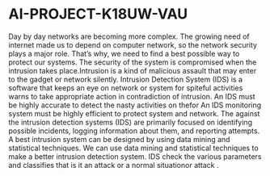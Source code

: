 # AI-PROJECT-K18UW-VAU

Day by day networks are becoming more complex. The growing need of internet made us to depend on computer network, so the network security plays a major role. That’s why, we need to find a best possible way to protect our systems. The security of the system is compromised when the intrusion takes place.Intrusion is a kind of malicious assault that may enter to the gadget or network silently. Intrusion Detection System (IDS) is a software that keeps an eye on  network or system for spiteful activities warns to take appropriate action in contradiction of intrusion. An IDS must be highly accurate to detect the nasty activities on thefor  An IDS monitoring system must be highly efficient to protect system and network. The against the intrusion detection systems (IDS) are primarily focused on identifying possible incidents, logging information about them, and reporting attempts. A best intrusion system can be designed by using data mining and statistical techniques.  We can use data mining and statistical techniques to make a better intrusion detection system. IDS check the various parameters and classifies that is it an attack or a normal situationor attack .
